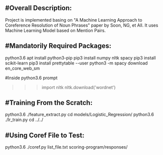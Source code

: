 #Overall Description:
---------------------
Project is implemented basing on "A Machine Learning Approach to Coreference Resolution of Noun Phrases" paper by Soon, NG, et All.
It uses Machine Learning Model based on Mention Pairs.

#Mandatorily Required Packages:
------------------------------
python3.6
apt install python3-pip
pip3 install numpy nltk spacy
pip3 install scikit-learn
pip3  install prettytable --user
python3 -m spacy download en_core_web_sm

#Inside python3.6 prompt
>>> import nltk
>>> nltk.download('wordnet')

#Training From the Scratch:
-----------------------------
python3.6 ./feature_extract.py
cd models/Logistic_Regression/
python3.6 ./lr_train.py
cd ../../

#Using Coref File to Test:
--------------------------
python3.6 ./coref.py list_file.txt scoring-program/responses/
